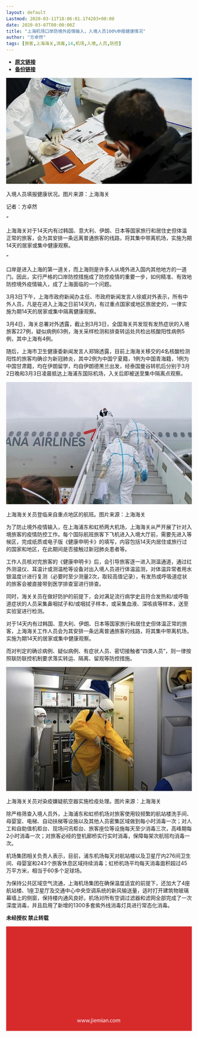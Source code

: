 ```yaml
---
layout: default
Lastmod: 2020-03-11T18:06:01.174203+00:00
date: 2020-03-07T00:00:00Z
title: "上海机场口岸防境外疫情输入，入境人员100%申报健康情况"
author: "方卓然"
tags: [旅客,上海海关,消毒,14,机场,入境,人员,防控]
---
```


* [**原文链接**](https://mp.weixin.qq.com/s/8U5d4rlZWx3yB5TnCAUBhg)
* [**备份链接**](http://archive.today/gB9K4)


![](/images/post/ab05b6ba97a8f03a527e07bcad593434.jpg)

入境人员填报健康状况。图片来源：上海海关

记者：方卓然

“

  

上海海关对于14天内有过韩国、意大利、伊朗、日本等国家旅行和居住史但体温正常的旅客，会为其安排一条远离普通旅客的线路，将其集中带离机场，实施为期14天的居家或集中健康观察。

  

”

口岸是进入上海的第一道关，而上海则是许多人从境外进入国内其他地方的一道门。因此，实行严格的口岸防控措施成了防控疫情的重要一步，如何精准、有效地防控境外疫情输入，成了上海面临的一个问题。  

3月3日下午，上海市政府新闻办主任、市政府新闻发言人徐威对外表示，所有中外人员，凡是在进入上海之日前14天内，有过重点国家或地区旅居史的，一律实施为期14天的居家或集中隔离健康观察。

3月4日，海关总署对外透露，截止到3月3日，全国海关共发现有发热症状的入境旅客227例，疑似病例63例，海关采样检测和排查转运处共检出核酸阳性病例5例，其中上海有4例。

随后，上海市卫生健康委新闻发言人郑锦透露，目前上海海关移交的4名核酸检测阳性的旅客均确诊为新冠肺炎，其中2例为中国宁夏籍，1例为中国青海籍，1例为中国甘肃籍，均在伊朗留学，均自伊朗德黑兰出发，经泰国曼谷转机后分别于3月2日晚和3月3日凌晨抵达上海浦东国际机场，入关后即被送至集中隔离点观察。

![](/images/post/af1fe339105943a17678d00dd938db76.jpg)

上海海关关员登临来自重点地区的航班。图片来源：上海海关

为了防止境外疫情输入，在上海浦东和虹桥两大机场，上海海关从严开展了针对入境旅客的疫情防控工作。每个国际航班旅客下飞机进入入境大厅前，需要先进入等候区，完成纸质或电子版《健康申明卡》的填写，内容包括14天内居住或旅行过的国家和地区，在此期间是否接触过新冠肺炎患者等。

工作人员核对完旅客的《健康申明卡》后，会引导旅客逐一进入测温通道，通过红外测温仪、耳温计或测温枪等设备对出入境人员进行体温监测，对体温异常者用水银温度计进行复测（必要时至少测量2次，取较高值记录），有发热或呼吸道症状的旅客会被直接带到医学排查室进行排查。

同时，海关关员在做好防护的前提下，会对满足流行病学史且符合发热和/或呼吸道症状的人员采集鼻咽拭子和/或咽拭子样本，或采集血液、深咳痰等样本，送至实验室进行检测。

对于14天内有过韩国、意大利、伊朗、日本等国家旅行和居住史但体温正常的旅客，上海海关工作人员会为其安排一条远离普通旅客的线路，将其集中带离机场，实施为期14天的居家或集中健康观察。

而对判定的确诊病例、疑似病例、有症状人员、密切接触者“四类人员”，则一律按照联防联控机制要求落实转运、隔离、留观等防控措施。

![](/images/post/5d935baa8add2cc142d50e9ffa670220.jpg)

上海海关关员对染疫嫌疑航空器实施检疫处理。图片来源：上海海关

除严格筛查入境人员外，上海浦东和虹桥机场对旅客使用较频繁的航站楼洗手间、母婴室、电梯、自动扶梯等设施以及其他人员密集区域做到每小时消毒一次；对人工和自助值机柜台、现场问讯柜台、旅客座位等设施每天至少消毒三次，高峰期每2小时消毒一次；对旅客必经的登机廊桥实行实时消毒，保障每架次航班均消毒一次。

机场集团相关负责人表示，目前，浦东机场每天对航站楼以及卫星厅内276间卫生间、母婴室和243个旅客休息区域持续消毒；虹桥机场平均每天消毒面积超过45万平方米，相当于60多个足球场。

为保持公共区域空气流通，上海机场集团在确保温度适宜的前提下，还加大了4座航站楼、1座卫星厅及交通中心中央空调系统的新风输送量，适时打开建筑物玻璃幕墙上的侧窗，保持楼内通风良好。机场对所有空调过滤器和滤网全部完成了一次深度消毒，并且启用了新增的1300多套紫外线消毒灯具进行常态化消毒。

  

**未经授权 禁止转载**

  

  

![](/images/post/3ef9527fd7edfb43b0c70486c7a956af.jpg)

